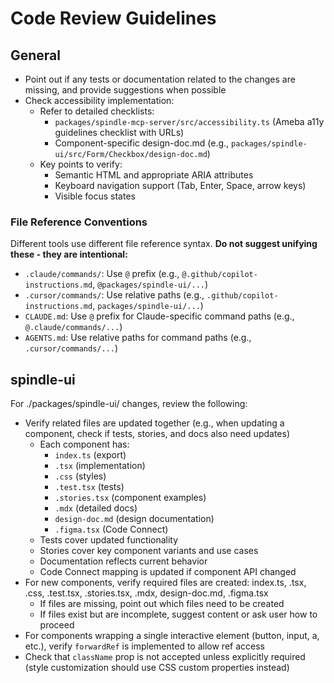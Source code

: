# Code Review Guidelines

## General

- Point out if any tests or documentation related to the changes are missing, and provide suggestions when possible
- Check accessibility implementation:
  - Refer to detailed checklists:
    - `packages/spindle-mcp-server/src/accessibility.ts` (Ameba a11y guidelines checklist with URLs)
    - Component-specific design-doc.md (e.g., `packages/spindle-ui/src/Form/Checkbox/design-doc.md`)
  - Key points to verify:
    - Semantic HTML and appropriate ARIA attributes
    - Keyboard navigation support (Tab, Enter, Space, arrow keys)
    - Visible focus states

### File Reference Conventions

Different tools use different file reference syntax. **Do not suggest unifying these - they are intentional:**

- `.claude/commands/`: Use `@` prefix (e.g., `@.github/copilot-instructions.md`, `@packages/spindle-ui/...`)
- `.cursor/commands/`: Use relative paths (e.g., `.github/copilot-instructions.md`, `packages/spindle-ui/...`)
- `CLAUDE.md`: Use `@` prefix for Claude-specific command paths (e.g., `@.claude/commands/...`)
- `AGENTS.md`: Use relative paths for command paths (e.g., `.cursor/commands/...`)

## spindle-ui

For ./packages/spindle-ui/ changes, review the following:

- Verify related files are updated together (e.g., when updating a component, check if tests, stories, and docs also need updates)
  - Each component has:
    - `index.ts` (export)
    - `.tsx` (implementation)
    - `.css` (styles)
    - `.test.tsx` (tests)
    - `.stories.tsx` (component examples)
    - `.mdx` (detailed docs)
    - `design-doc.md` (design documentation)
    - `.figma.tsx` (Code Connect)
  - Tests cover updated functionality
  - Stories cover key component variants and use cases
  - Documentation reflects current behavior
  - Code Connect mapping is updated if component API changed
- For new components, verify required files are created: index.ts, .tsx, .css, .test.tsx, .stories.tsx, .mdx, design-doc.md, .figma.tsx
  - If files are missing, point out which files need to be created
  - If files exist but are incomplete, suggest content or ask user how to proceed
- For components wrapping a single interactive element (button, input, a, etc.), verify `forwardRef` is implemented to allow ref access
- Check that `className` prop is not accepted unless explicitly required (style customization should use CSS custom properties instead)
